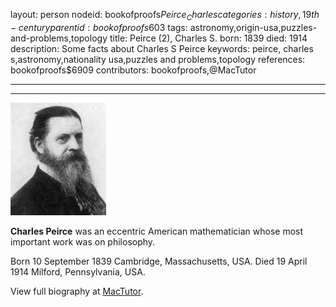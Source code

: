 layout: person
nodeid: bookofproofs$Peirce_Charles
categories: history,19th-century
parentid: bookofproofs$603
tags: astronomy,origin-usa,puzzles-and-problems,topology
title: Peirce (2), Charles S.
born: 1839
died: 1914
description: Some facts about Charles S Peirce
keywords: peirce, charles s,astronomy,nationality usa,puzzles and problems,topology
references: bookofproofs$6909
contributors: bookofproofs,@MacTutor

---


---

![Peirce_Charles.jpg](https://github.com/bookofproofs/bookofproofs.github.io/blob/main/_sources/_assets/images/portraits/Peirce_Charles.jpg?raw=true)

**Charles Peirce** was an eccentric American mathematician whose most important work was on philosophy.

Born 10 September 1839 Cambridge, Massachusetts, USA. Died 19 April 1914 Milford, Pennsylvania, USA.


View full biography at [MacTutor](https://mathshistory.st-andrews.ac.uk/Biographies/Peirce_Charles/).